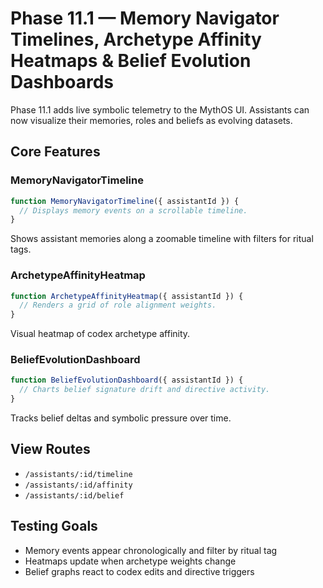 # Phase 11.1 — Memory Navigator Timelines, Archetype Affinity Heatmaps & Belief Evolution Dashboards

Phase 11.1 adds live symbolic telemetry to the MythOS UI. Assistants can now visualize their memories, roles and beliefs as evolving datasets.

## Core Features

### MemoryNavigatorTimeline
```javascript
function MemoryNavigatorTimeline({ assistantId }) {
  // Displays memory events on a scrollable timeline.
}
```
Shows assistant memories along a zoomable timeline with filters for ritual tags.

### ArchetypeAffinityHeatmap
```javascript
function ArchetypeAffinityHeatmap({ assistantId }) {
  // Renders a grid of role alignment weights.
}
```
Visual heatmap of codex archetype affinity.

### BeliefEvolutionDashboard
```javascript
function BeliefEvolutionDashboard({ assistantId }) {
  // Charts belief signature drift and directive activity.
}
```
Tracks belief deltas and symbolic pressure over time.

## View Routes
- `/assistants/:id/timeline`
- `/assistants/:id/affinity`
- `/assistants/:id/belief`

## Testing Goals
- Memory events appear chronologically and filter by ritual tag
- Heatmaps update when archetype weights change
- Belief graphs react to codex edits and directive triggers
